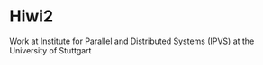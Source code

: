 # Hiwi2
Work at Institute for Parallel and Distributed Systems (IPVS) at the University of Stuttgart
